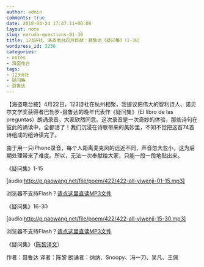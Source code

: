```yaml
---
author: admin
comments: true
date: 2010-04-24 17:47:11+00:00
layout: note
slug: neruda-questions-01-30
title: 123诗社、海盗电台四月巨献：聂鲁达《疑问集》（1-30）
wordpress_id: 3236
categories:
- notes
- 海盗电台
tags:
- 123诗社
- 疑问集
- 聂鲁达
---
```


【海盗电台按】4月22日，123诗社在杭州相聚，我提议把伟大的智利诗人、诺贝尔文学奖获得者巴勃罗-聂鲁达的晚年代表作《疑问集》（El libro de las preguntas）朗诵录音。大家欣然同意。这次录音是一次奇妙的体验，那些诗句在彼此的诵读中，全都活了！我们沉浸在诗歌带来的美妙里，不知不觉把这首74首诗组成的组诗读完了。

由于用一只iPhone录音，每个人距离麦克风的远近不同，声音忽大忽小，这为后期处理带来了难度。所以，无法一次奉献给大家，只能一段一段地贴出来。

《疑问集》1-15

[audio:http://p.paowang.net/file/poem/422/422-all-yiwenji-01-15.mp3]

浏览器不支持Flash？[请点这里直读MP3文件](http://p.paowang.net/file/poem/422/422-all-yiwenji-01-15.mp3)

《疑问集》16-30

[audio:http://p.paowang.net/file/poem/422/422-all-yiwenji-15-30.mp3]

浏览器不支持Flash？[请点这里直读MP3文件](http://p.paowang.net/file/poem/422/422-all-yiwenji-15-30.mp3)

《疑问集》（[陈黎译文](http://www.hgjh.hlc.edu.tw/~chenli/neruda%20Q.htm)）

作者：聂鲁达
译者：陈黎
朗诵者：纳纳、Snoopy、冯一刀、吴凡、王佩
